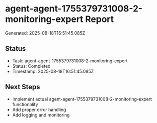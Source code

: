 # agent-agent-1755379731008-2-monitoring-expert Report

Generated: 2025-08-18T16:51:45.085Z

## Status
- Task: agent-agent-1755379731008-2-monitoring-expert
- Status: Completed
- Timestamp: 2025-08-18T16:51:45.085Z

## Next Steps
- Implement actual agent-agent-1755379731008-2-monitoring-expert functionality
- Add proper error handling
- Add logging and monitoring
